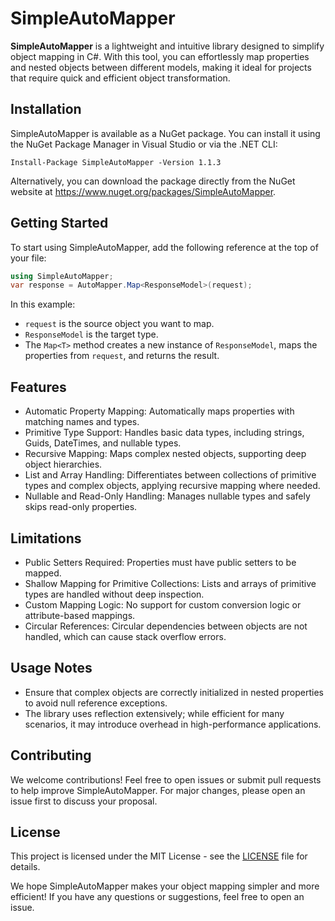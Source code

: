 # SimpleAutoMapper
**SimpleAutoMapper** is a lightweight and intuitive library designed to simplify object mapping in C#. With this tool, you can effortlessly map properties and nested objects between different models, making it ideal for projects that require quick and efficient object transformation.

## Installation
SimpleAutoMapper is available as a NuGet package. You can install it using the NuGet Package Manager in Visual Studio or via the .NET CLI:

```shell
Install-Package SimpleAutoMapper -Version 1.1.3
```
Alternatively, you can download the package directly from the NuGet website at https://www.nuget.org/packages/SimpleAutoMapper.

## Getting Started
To start using SimpleAutoMapper, add the following reference at the top of your file:

```C#
using SimpleAutoMapper;
var response = AutoMapper.Map<ResponseModel>(request);
```

In this example:

- `request` is the source object you want to map.
- `ResponseModel` is the target type.
- The `Map<T>` method creates a new instance of `ResponseModel`, maps the properties from `request`, and returns the result.

## Features
- Automatic Property Mapping: Automatically maps properties with matching names and types.
- Primitive Type Support: Handles basic data types, including strings, Guids, DateTimes, and nullable types.
- Recursive Mapping: Maps complex nested objects, supporting deep object hierarchies.
- List and Array Handling: Differentiates between collections of primitive types and complex objects, applying recursive mapping where needed.
- Nullable and Read-Only Handling: Manages nullable types and safely skips read-only properties.

## Limitations
- Public Setters Required: Properties must have public setters to be mapped.
- Shallow Mapping for Primitive Collections: Lists and arrays of primitive types are handled without deep inspection.
- Custom Mapping Logic: No support for custom conversion logic or attribute-based mappings.
- Circular References: Circular dependencies between objects are not handled, which can cause stack overflow errors.

## Usage Notes
- Ensure that complex objects are correctly initialized in nested properties to avoid null reference exceptions.
- The library uses reflection extensively; while efficient for many scenarios, it may introduce overhead in high-performance applications.

## Contributing
We welcome contributions! Feel free to open issues or submit pull requests to help improve SimpleAutoMapper. For major changes, please open an issue first to discuss your proposal.

## License
This project is licensed under the MIT License - see the [LICENSE](https://github.com/NetoBatista/simple_auto_mapper?tab=MIT-1-ov-file) file for details.

We hope SimpleAutoMapper makes your object mapping simpler and more efficient! If you have any questions or suggestions, feel free to open an issue.